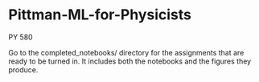 # Pittman-ML-for-Physicists
PY 580

Go to the completed_notebooks/ directory for the assignments that are ready to be turned in.
It includes both the notebooks and the figures they produce.
